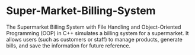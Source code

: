# Super-Market-Billing-System
The Supermarket Billing System with File Handling and Object-Oriented Programming (OOP) in C++ simulates a billing system for a supermarket. It allows users (such as customers or staff) to manage products, generate bills, and save the information for future reference.
